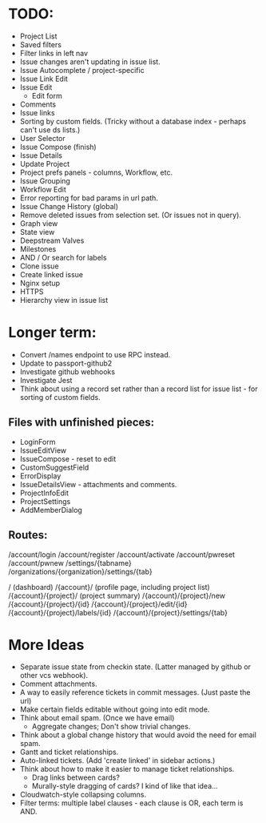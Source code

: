 # TODO:

* Project List
* Saved filters
* Filter links in left nav
* Issue changes aren't updating in issue list.
* Issue Autocomplete / project-specific
* Issue Link Edit
* Issue Edit
  * Edit form
* Comments
* Issue links
* Sorting by custom fields. (Tricky without a database index - perhaps can't use ds lists.)
* User Selector
* Issue Compose (finish)
* Issue Details
* Update Project
* Project prefs panels - columns, Workflow, etc.
* Issue Grouping
* Workflow Edit
* Error reporting for bad params in url path.
* Issue Change History (global)
* Remove deleted issues from selection set. (Or issues not in query).
* Graph view
* State view
* Deepstream Valves
* Milestones
* AND / Or search for labels
* Clone issue
* Create linked issue
* Nginx setup
* HTTPS
* Hierarchy view in issue list

# Longer term:

* Convert /names endpoint to use RPC instead.
* Update to passport-github2
* Investigate github webhooks
* Investigate Jest
* Think about using a record set rather than a record list for issue list - for sorting of
  custom fields.

## Files with unfinished pieces:
* LoginForm
* IssueEditView
* IssueCompose - reset to edit
* CustomSuggestField
* ErrorDisplay
* IssueDetailsView - attachments and comments.
* ProjectInfoEdit
* ProjectSettings
* AddMemberDialog

## Routes:

/account/login
/account/register
/account/activate
/account/pwreset
/account/pwnew
/settings/{tabname}
/organizations/{organization}/settings/{tab}

/ (dashboard)
/{account}/ (profile page, including project list)
/{account}/{project}/ (project summary)
/{account}/{project}/new
/{account}/{project}/{id}
/{account}/{project}/edit/{id}
/{account}/{project}/labels/{id}
/{account}/{project}/settings/{tab}

# More Ideas

* Separate issue state from checkin state. (Latter managed by github or other vcs webhook).
* Comment attachments.
* A way to easily reference tickets in commit messages. (Just paste the url)
* Make certain fields editable without going into edit mode.
* Think about email spam. (Once we have email)
  * Aggregate changes; Don't show trivial changes.
* Think about a global change history that would avoid the need for email spam.
* Gantt and ticket relationships.
* Auto-linked tickets. (Add 'create linked' in sidebar actions.)
* Think about how to make it easier to manage ticket relationships.
  * Drag links between cards?
  * Murally-style dragging of cards?  I kind of like that idea...
* Cloudwatch-style collapsing columns.
* Filter terms: multiple label clauses - each clause is OR, each term is AND.
